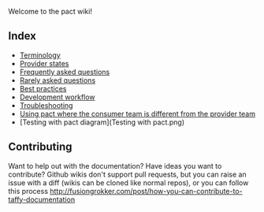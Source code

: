 Welcome to the pact wiki!

## Index
* [Terminology](Terminology)
* [Provider states](Provider-states)
* [Frequently asked questions](FAQ)
* [Rarely asked questions](RAQ)
* [Best practices](Best-practices)
* [Development workflow](Development-workflow)
* [Troubleshooting](Troubleshooting)
* [Using pact where the consumer team is different from the provider team](Using-pact-where-the-consumer-team-is-different-from-the-provider-team)
* [Testing with pact diagram](Testing with pact.png)

## Contributing

Want to help out with the documentation? Have ideas you want to contribute? Github wikis don't support pull requests, but you can raise an issue with a diff (wikis can be cloned like normal repos), or you can follow this process http://fusiongrokker.com/post/how-you-can-contribute-to-taffy-documentation